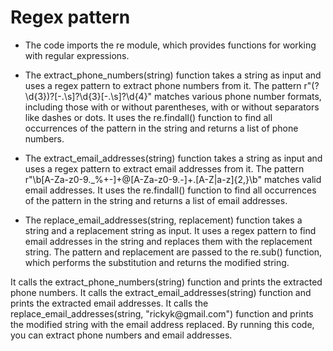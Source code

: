 # Regex pattern
- The code imports the re module, which provides functions for working with regular expressions.

- The extract_phone_numbers(string) function takes a string as input and uses a regex pattern to extract phone numbers from it. The pattern r"\(?\d{3}\)?[-.\s]?\d{3}[-.\s]?\d{4}" matches various phone number formats, including those with or without parentheses, with or without separators like dashes or dots. It uses the re.findall() function to find all occurrences of the pattern in the string and returns a list of phone numbers.

- The extract_email_addresses(string) function takes a string as input and uses a regex pattern to extract email addresses from it. The pattern r"\b[A-Za-z0-9._%+-]+@[A-Za-z0-9.-]+\.[A-Z|a-z]{2,}\b" matches valid email addresses. It uses the re.findall() function to find all occurrences of the pattern in the string and returns a list of email addresses.

- The replace_email_addresses(string, replacement) function takes a string and a replacement string as input. It uses a regex pattern to find email addresses in the string and replaces them with the replacement string. The pattern and replacement are passed to the re.sub() function, which performs the substitution and returns the modified string.


<p>It calls the extract_phone_numbers(string) function and prints the extracted phone numbers.
It calls the extract_email_addresses(string) function and prints the extracted email addresses.
It calls the replace_email_addresses(string, "rickyk@gmail.com") function and prints the modified string with the email address replaced.
By running this code, you can extract phone numbers and email addresses.</p>